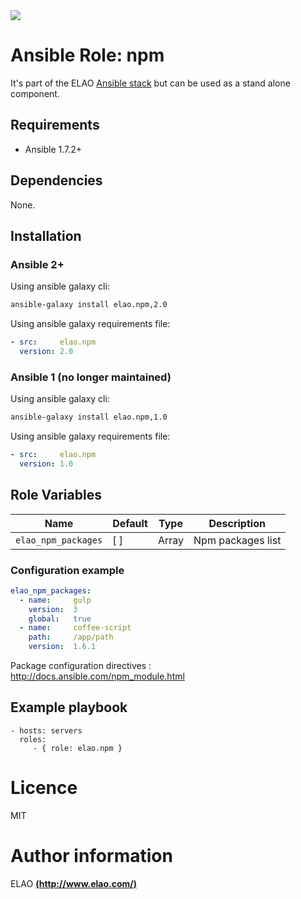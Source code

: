 <img src="http://www.elao.com/images/corpo/logo_red_small.png"/>

# Ansible Role: npm

It's part of the ELAO [Ansible stack](http://ansible.elao.com) but can be used as a stand alone component.

## Requirements

- Ansible 1.7.2+

## Dependencies

None.

## Installation

### Ansible 2+

Using ansible galaxy cli:

```bash
ansible-galaxy install elao.npm,2.0
```

Using ansible galaxy requirements file:

```yaml
- src:     elao.npm
  version: 2.0
```

### Ansible 1 (no longer maintained)

Using ansible galaxy cli:

```bash
ansible-galaxy install elao.npm,1.0
```

Using ansible galaxy requirements file:

```yaml
- src:     elao.npm
  version: 1.0
```

## Role Variables

| Name                | Default | Type  | Description       |
| ------------------- | ------- | ----  | ----------------- |
| `elao_npm_packages` | [ ]     | Array | Npm packages list |

### Configuration example

```yaml
elao_npm_packages:
  - name:     gulp
    version:  3
    global:   true
  - name:     coffee-script
    path:     /app/path
    version:  1.6.1
```

Package configuration directives : http://docs.ansible.com/npm_module.html

## Example playbook

    - hosts: servers
      roles:
         - { role: elao.npm }

# Licence

MIT

# Author information

ELAO [**(http://www.elao.com/)**](http://www.elao.com)
